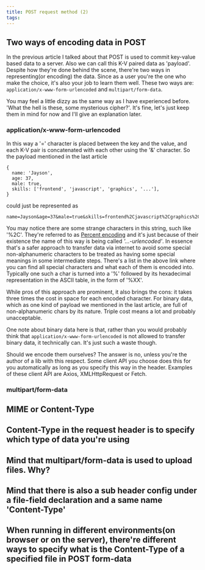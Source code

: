 ```yaml
---
title: POST request method (2)
tags:
---
```


## Two ways of encoding data in POST
In the previous article I talked about that POST is used to commit key-value based data to a server. Also we can call this K-V paired data as 'payload'. Despite how they're done behind the scene, there're two ways in representing(or encoding) the data. Since as a user you're the one who make the choice, it's also your job to learn them well. These two ways are: `application/x-www-form-urlencoded` and `multipart/form-data`.

You may feel a little dizzy as the same way as I have experienced before. 'What the hell is these, some mysterious cipher?'. It's fine, let's just keep them in mind for now and I'll give an explanation later.

### application/x-www-form-urlencoded
In this way a '=' character is placed between the key and the value, and each K-V pair is concatenated with each other using the '&' character. So the payload mentioned in the last article
```
{
  name: 'Jayson',
  age: 37,
  male: true,
  skills: ['frontend', 'javascript', 'graphics', '...'],
}
```
could just be represented as 
```
name=Jayson&age=37&male=true&skills=frontend%2Cjavascript%2Cgraphics%2C...
```

You may notice there are some strange characters in this string, such like '%2C'. They're referred to as [Percent encoding](https://developer.mozilla.org/en-US/docs/Glossary/percent-encoding) and it's just because of their existence the name of this way is being called *'...-urlencoded'*. In essence that's a safer approach to transfer data via internet to avoid some special non-alphanumeric characters to be treated as having some special meanings in some intermediate steps. There's a list in the above link where you can find all special characters and what each of them is encoded into. Typically one such a char is turned into a '%' followed by its hexadecimal representation in the ASCII table, in the form of '%XX'.

While pros of this approach are prominent, it also brings the cons: it takes three times the cost in space for each encoded character. For binary data, which as one kind of payload we mentioned in the last article, are full of non-alphanumeric chars by its nature. Triple cost means a lot and probably unacceptable.

One note about binary data here is that, rather than you would probably think that `application/x-www-form-urlencoded` is not allowed to transfer binary data, it technically can. It's just such a waste though.

Should we encode them ourselves? The answer is no, unless you're the author of a lib with this respect. Some client API you choose does this for you automatically as long as you specify this way in the header. Examples of these client API are Axios, XMLHttpRequest or Fetch.

### multipart/form-data


## MIME or Content-Type


## Content-Type in the request header is to specify which type of data  you're using

## Mind that multipart/form-data is used to upload files. Why?

## Mind that there is also a sub header config under a file-field declaration and a same name 'Content-Type'

## When running in different environments(on browser or on the server), there're different ways to specify what is the Content-Type of a specified file in POST form-data
